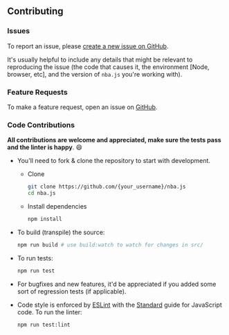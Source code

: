## Contributing

### Issues

To report an issue, please [create a new issue on GitHub](https://github.com/kshvmdn/nba.js/issues). 

It's usually helpful to include any details that might be relevant to reproducing the issue (the code that causes it, the environment [Node, browser, etc], and the version of `nba.js` you're working with).

### Feature Requests

To make a feature request, open an issue on [GitHub](https://github.com/kshvmdn/nba.js/issues).

### Code Contributions

__All contributions are welcome and appreciated, make sure the tests pass and the linter is happy__. :smile:

- You'll need to fork & clone the repository to start with development.

  + Clone

    ```sh
    git clone https://github.com/{your_username}/nba.js
    cd nba.js
    ```

  + Install dependencies

    ```sh
    npm install
    ```

- To build (transpile) the source:

  ```sh
  npm run build # use build:watch to watch for changes in src/
  ```

- To run tests:

  ```sh
  npm run test
  ```

- For bugfixes and new features, it'd be appreciated if you added some sort of regression tests (if applicable). 

- Code style is enforced by [ESLint](http://eslint.org/) with the [Standard](https://github.com/feross/standard) guide for JavaScript code. To run the linter:

  ```sh
  npm run test:lint
  ```
